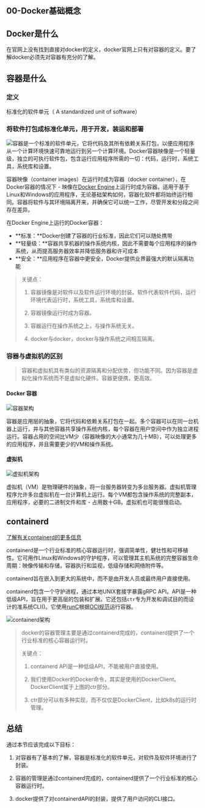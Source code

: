 ## 00-Docker基础概念

## Docker是什么

在官网上没有找到直接对docker的定义，docker官网上只有对容器的定义。要了解docker必须先对容器有充分的了解。

## 容器是什么

### 定义

标准化的软件单元（ A standardized unit of software）

### 将软件打包成标准化单元，用于开发，装运和部署

![](https://www.docker.com/sites/default/files/styles/large/public/container-what-is-container.png?itok=1Wir2KmG)容器是一个标准的软件单元，它将代码及其所有依赖关系打包，以便应用程序从一个计算环境快速可靠地运行到另一个计算环境。Docker容器映像是一个轻量级，独立的可执行软件包，包含运行应用程序所需的一切：代码，运行时，系统工具，系统库和设置。

容器映像（container images）在运行时成为容器（docker container），在Docker容器的情况下 - 映像在[Docker Engine](https://www.docker.com/products/docker-engine)上运行时成为容器。适用于基于Linux和Windows的应用程序，无论基础架构如何，容器化软件都将始终运行相同。容器将软件与其环境隔离开来，并确保它可以统一工作，尽管开发和分段之间存在差异。

在Docker Engine上运行的Docker容器：

- **标准：**Docker创建了容器的行业标准，因此它们可以随处携带
- **轻量级：**容器共享机器的操作系统内核，因此不需要每个应用程序的操作系统，从而提高服务器效率并降低服务器和许可成本
- **安全：**应用程序在容器中更安全，Docker提供业界最强大的默认隔离功能

> 关键点：
> 
> 1. 容器镜像是对软件以及软件运行环境的封装。软件代表软件代码，运行环境代表运行时，系统工具，系统库和设置。
> 
> 2. 容器镜像运行时成为容器。
> 
> 3. 容器运行在操作系统之上，与操作系统无关。
> 
> 4. docker与docker，docker与操作系统之间相互隔离。

### 容器与虚拟机的区别

> 容器和虚拟机具有类似的资源隔离和分配优势，但功能不同。因为容器是虚拟化操作系统而不是虚拟化硬件。容器更便携，更高效。

#### Docker 容器

![容器架构](https://www.docker.com/sites/default/files/styles/content_6_6/public/compare/docker-containerized-appliction-blue-border_2.png?itok=lsxRQ9HU)

容器是应用层的抽象，它将代码和依赖关系打包在一起。多个容器可以在同一台机器上运行，并与其他容器共享操作系统内核，每个容器在用户空间中作为独立进程运行。容器占用的空间比VM少（容器映像的大小通常为几十MB），可以处理更多的应用程序，并且需要更少的VM和操作系统。

#### 虚拟机

![虚拟机架构](https://www.docker.com/sites/default/files/styles/content_6_6/public/compare/container-vm-whatcontainer_2.png?itok=0eNn5aap)

虚拟机（VM）是物理硬件的抽象，将一台服务器转变为多台服务器。虚拟机管理程序允许多台虚拟机在一台计算机上运行。每个VM都包含操作系统的完整副本，应用程序，必要的二进制文件和库 - 占用数十GB。虚拟机也可能很慢启动。



## containerd

[了解有关containerd的更多信息](https://containerd.io/)

containerd是一个行业标准的核心容器运行时，强调简单性，健壮性和可移植性。它可用作Linux和Windows的守护程序，可以管理其主机系统的完整容器生命周期：映像传输和存储，容器执行和监视，低级存储和网络附件等。

containerd旨在嵌入到更大的系统中，而不是由开发人员或最终用户直接使用。

containerd包含一个守护进程，通过本地UNIX套接字暴露gRPC API。API是一种低级API，旨在用于更高层的包装和扩展。它还包括`ctr`专为开发和调试目的而设计的准系统CLI()。它使用[runC](https://github.com/opencontainers/runc)根据[OCI规范](https://www.opencontainers.org/about)运行容器。

![containerd架构](https://containerd.io/img/chart-a.png)

> docker的容器管理主要是通过containerd完成的，containerd提供了一个行业标准的核心容器运行时。
> 
> 关键点：
> 
> 1. containerd API是一种低级API，不能被用户直接使用。
> 
> 2. 我们使用Docker的Docker命令，其实是使用的DockerClient。DockerClient属于上图的ctr部分。
> 
> 3. ctr部分可以有多种实现，而不仅仅是DockerClient，比如k8s的运行时管理。

## 总结

通过本节应该完成以下目标：

1. 对容器有了基本的了解，容器是标准化的软件单元，对软件及软件环境进行了封装。

2. 容器的管理是通过containerd完成的，containerd提供了一个行业标准的核心容器运行时。

3. docker提供了对containerdAPI的封装，提供了用户访问的CLI接口。

